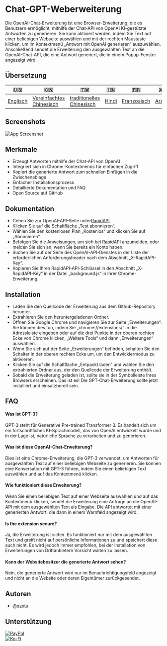 # Chat-GPT-Weberweiterung

Die OpenAI-Chat-Erweiterung ist eine Browser-Erweiterung, die es Benutzern ermöglicht, mithilfe der Chat-API von OpenAI KI-gestützte Antworten zu generieren. Sie kann aktiviert werden, indem Sie Text auf einer beliebigen Webseite auswählen und mit der rechten Maustaste klicken, um im Kontextmenü „Antwort mit OpenAI generieren“ auszuwählen. Anschließend sendet die Erweiterung den ausgewählten Text an die OpenAI-Chat-API, die eine Antwort generiert, die in einem Popup-Fenster angezeigt wird.

## Übersetzung

| 🇺🇸                  | 🇨🇳                                        | 🇹🇼                                         | 🇮🇳                  | 🇫🇷                        | 🇦🇪                   | 🇩🇪                    | 🇯🇵                      | 🇪🇸                     |
| --------------------- | ------------------------------------------- | -------------------------------------------- | --------------------- | --------------------------- | ---------------------- | ----------------------- | ------------------------- | ------------------------ |
| [Englisch](README.md) | [Vereinfachtes Chinesisch](README.zh-CN.md) | [traditionelles Chinesisch](README.zh-TW.md) | [Hindi](README.hi.md) | [Französisch](README.fr.md) | [Araber](README.ar.md) | [Deutsch](README.de.md) | [japanisch](README.ja.md) | [Spanisch](README.es.md) |

## Screenshots

![App Screenshot](https://cdn.discordapp.com/attachments/1008195045960204349/1099103637608878090/New_Website_Blue_Mockup_Instagram_-_Laptop.gif)

## Merkmale

-   Erzeugt Antworten mithilfe der Chat-API von OpenAI
-   Integriert sich in Chrome-Kontextmenüs für einfachen Zugriff
-   Kopiert die generierte Antwort zum schnellen Einfügen in die Zwischenablage
-   Einfacher Installationsprozess
-   Detaillierte Dokumentation und FAQ
-   Open Source auf GitHub

## Dokumentation

-   Gehen Sie zur OpenAI-API-Seite unter[RapidAPI](https://rapidapi.com/openai-api-openai-api-default/api/openai80/).
-   Klicken Sie auf die Schaltfläche „Test abonnieren“.
-   Wählen Sie den kostenlosen Plan „Kostenlos“ und klicken Sie auf „Abonnieren“.
-   Befolgen Sie die Anweisungen, um sich bei RapidAPI anzumelden, oder melden Sie sich an, wenn Sie bereits ein Konto haben.
-   Suchen Sie auf der Seite des OpenAI-API-Dienstes in der Liste der erforderlichen Anforderungsheader nach dem Abschnitt „X-RapidAPI-Key“.
-   Kopieren Sie Ihren RapidAPI-API-Schlüssel in den Abschnitt „X-RapidAPI-Key“ in der Datei „background.js“ in Ihrer Chrome-Erweiterung.

## Installation

-   Laden Sie den Quellcode der Erweiterung aus dem Github-Repository herunter.
-   Extrahieren Sie den heruntergeladenen Ordner.
-   Öffnen Sie Google Chrome und navigieren Sie zur Seite „Erweiterungen“. Sie können dies tun, indem Sie „chrome://extensions/“ in die Adressleiste eingeben oder auf die drei Punkte in der oberen rechten Ecke von Chrome klicken, „Weitere Tools“ und dann „Erweiterungen“ auswählen.
-   Wenn Sie sich auf der Seite „Erweiterungen“ befinden, schalten Sie den Schalter in der oberen rechten Ecke um, um den Entwicklermodus zu aktivieren.
-   Klicken Sie auf die Schaltfläche „Entpackt laden“ und wählen Sie den extrahierten Ordner aus, der den Quellcode der Erweiterung enthält.
-   Sobald die Erweiterung geladen ist, sollte sie in der Symbolleiste Ihres Browsers erscheinen.
    Das ist es! Die GPT-Chat-Erweiterung sollte jetzt installiert und einsatzbereit sein.

## FAQ

#### Was ist GPT-3?

GPT-3 steht für Generative Pre-trained Transformer 3. Es handelt sich um ein fortschrittliches KI-Sprachmodell, das von OpenAI entwickelt wurde und in der Lage ist, natürliche Sprache zu verarbeiten und zu generieren.

#### Was ist diese OpenAI-Chat-Erweiterung?

Dies ist eine Chrome-Erweiterung, die GPT-3 verwendet, um Antworten für ausgewählten Text auf einer beliebigen Webseite zu generieren. Sie können eine Konversation mit GPT-3 führen, indem Sie einen beliebigen Text auswählen und auf das Kontextmenü klicken.

#### Wie funktioniert diese Erweiterung?

Wenn Sie einen beliebigen Text auf einer Webseite auswählen und auf das Kontextmenü klicken, sendet die Erweiterung eine Anfrage an die OpenAI-API mit dem ausgewählten Text als Eingabe. Die API antwortet mit einer generierten Antwort, die dann in einem Warnfeld angezeigt wird.

#### Is the extension secure?

Ja, die Erweiterung ist sicher. Es funktioniert nur mit dem ausgewählten Text und greift nicht auf persönliche Informationen zu und speichert diese auch nicht. Es wird jedoch immer empfohlen, bei der Installation von Erweiterungen von Drittanbietern Vorsicht walten zu lassen.

#### Kann der Websitebesitzer die generierte Antwort sehen?

Nein, die generierte Antwort wird nur im Benachrichtigungsfeld angezeigt und nicht an die Website oder deren Eigentümer zurückgesendet.

## Autoren

-   [@qzxtu](https://www.github.com/qzxtu)

## Unterstützung

[![PayPal](https://img.shields.io/badge/PayPal-00457C?style=for-the-badge&logo=paypal&logoColor=white)](https://paypal.me/nova355killer)  
[![Ko-Fi](https://img.shields.io/badge/kofi-00457C?style=for-the-badge&logo=ko-fi&logoColor=white)](https://ko-fi.com/nova355)
